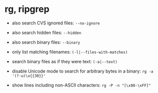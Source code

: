 # rg, ripgrep

- also search CVS ignored files:
`--no-ignore`

- also search hidden files:
`--hidden`

- also search binary files:
`--binary`

- only list matching filenames:
`(-l|--files-with-matches)`

- search binary files as if they were text:
`(-a|--text)`

- disable Unicode mode to search for arbitrary bytes in a binary:
`rg -a '(?-u)\x{{30}}'`

- show lines including non-ASCII characters:
`rg -P -n "[\x80-\xFF]"`
